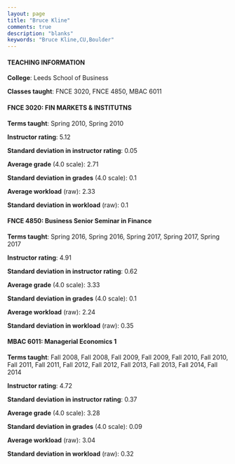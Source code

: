 ```yaml
---
layout: page
title: "Bruce Kline" 
comments: true
description: "blanks"
keywords: "Bruce Kline,CU,Boulder"
---
```

<head>
<script src="https://ajax.googleapis.com/ajax/libs/jquery/2.1.3/jquery.min.js"></script>
<script src="https://dl.dropboxusercontent.com/s/pc42nxpaw1ea4o9/highcharts.js?dl=0"></script>
<!-- <script src="../assets/js/highcharts.js"></script> -->
<style type="text/css">@font-face {
	font-family: "Bebas Neue";
	src: url(https://www.filehosting.org/file/details/544349/BebasNeue Regular.otf) format("opentype");
	}
	h1.Bebas { 
		font-family: "Bebas Neue", Verdana, Tahoma;
	}
</style>
</head>
	   
#### TEACHING INFORMATION

**College**: Leeds School of Business

**Classes taught**: FNCE 3020, FNCE 4850, MBAC 6011

#### FNCE 3020: FIN MARKETS & INSTITUTNS

**Terms taught**: Spring 2010, Spring 2010

**Instructor rating**: 5.12

**Standard deviation in instructor rating**: 0.05

**Average grade** (4.0 scale): 2.71

**Standard deviation in grades** (4.0 scale): 0.1

**Average workload** (raw): 2.33

**Standard deviation in workload** (raw): 0.1

#### FNCE 4850: Business Senior Seminar in Finance

**Terms taught**: Spring 2016, Spring 2016, Spring 2017, Spring 2017, Spring 2017

**Instructor rating**: 4.91

**Standard deviation in instructor rating**: 0.62

**Average grade** (4.0 scale): 3.33

**Standard deviation in grades** (4.0 scale): 0.1

**Average workload** (raw): 2.24

**Standard deviation in workload** (raw): 0.35

#### MBAC 6011: Managerial Economics 1

**Terms taught**: Fall 2008, Fall 2008, Fall 2009, Fall 2009, Fall 2010, Fall 2010, Fall 2011, Fall 2011, Fall 2012, Fall 2012, Fall 2013, Fall 2013, Fall 2014, Fall 2014

**Instructor rating**: 4.72

**Standard deviation in instructor rating**: 0.37

**Average grade** (4.0 scale): 3.28

**Standard deviation in grades** (4.0 scale): 0.09

**Average workload** (raw): 3.04

**Standard deviation in workload** (raw): 0.32

